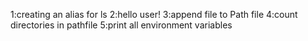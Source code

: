 1:creating an alias for ls
2:hello user!
3:append file to Path file
4:count directories in pathfile
5:print all environment variables
